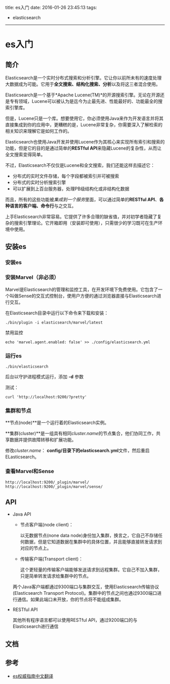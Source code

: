 title: es入门
date: 2016-01-26 23:45:13
tags:
- elasticsearch

---

# es入门

## 简介

Elasticsearch是一个实时分布式搜索和分析引擎。它让你以前所未有的速度处理大数据成为可能。它用于**全文搜索、结构化搜索、分析**以及将这三者混合使用。

Elasticsearch是一个基于*Apache Lucene(TM)*的开源搜索引擎。无论在开源还是专有领域，Lucene可以被认为是迄今为止最先进、性能最好的、功能最全的搜索引擎库。

但是，Lucene只是一个库。想要使用它，你必须使用Java来作为开发语言并将其直接集成到你的应用中，更糟糕的是，Lucene非常复杂，你需要深入了解检索的相关知识来理解它是如何工作的。

Elasticsearch也使用Java开发并使用Lucene作为其核心来实现所有索引和搜索的功能，但是它的目的是通过简单的**RESTful API**来隐藏Lucene的复杂性，从而让全文搜索变得简单。

不过，Elasticsearch不仅仅是Lucene和全文搜索，我们还能这样去描述它：

* 分布式的实时文件存储，每个字段都被索引并可被搜索
* 分布式的实时分析搜索引擎
* 可以扩展到上百台服务器，处理PB级结构化或非结构化数据

而且，所有的这些功能被*集成到一个服务*里面，可以通过简单的**RESTful API**、**各种语言的客户端、命令行**与之交互。

上手Elasticsearch非常容易。它提供了许多合理的缺省值，并对初学者隐藏了复杂的搜索引擎理论。它开箱即用（安装即可使用），只需很少的学习既可在生产环境中使用。

## 安装es

### 安装es

	
### 安装Marvel（非必须）

Marvel是Elasticsearch的管理和监控工具，在开发环境下免费使用。它包含了一个叫做Sense的交互式控制台，使用户方便的通过浏览器直接与Elasticsearch进行交互。

在Elasticsearch目录中运行以下命令来下载和安装：

	./bin/plugin -i elasticsearch/marvel/latest
	
禁用监控

	echo 'marvel.agent.enabled: false' >> ./config/elasticsearch.yml
	
### 运行es

	./bin/elasticsearch
	
后台以守护进程模式运行，添加 **-d** 参数	
	
测试：

	curl 'http://localhost:9200/?pretty'
	
### 集群和节点

**节点(node)**是一个运行着的Elasticsearch实例。

**集群(cluster)**是一组具有相同*cluster.name*的节点集合，他们协同工作，共享数据并提供故障转移和扩展功能。

修改*cluster.name*： **config/**目录下的**elasticsearch.yml**文件，然后重启ELasticsearch。

### 查看Marvel和Sense

	http://localhost:9200/_plugin/marvel/
	http://localhost:9200/_plugin/marvel/sense/
	
	
## API

* Java API

	* 节点客户端(node client)：
	
		以无数据节点(none data node)身份加入集群，换言之，它自己不存储任何数据，但是它知道数据在集群中的具体位置，并且能够直接转发请求到对应的节点上。	
		
	* 传输客户端(Transport client)：

		这个更轻量的传输客户端能够发送请求到远程集群。它自己不加入集群，只是简单转发请求给集群中的节点。

	两个Java客户端都通过9300端口与集群交互，使用Elasticsearch传输协议(Elasticsearch Transport Protocol)。集群中的节点之间也通过9300端口进行通信。如果此端口未开放，你的节点将不能组成集群。	
	
* RESTful API	
	
	其他所有程序语言都可以使用RESTful API，通过9200端口的与Elasticsearch进行通信
	
## 文档		
				


## 参考
* [es权威指南中文翻译](http://es.xiaoleilu.com/)

